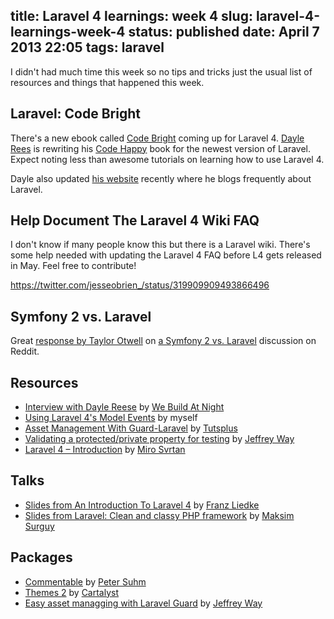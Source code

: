 title: Laravel 4 learnings: week 4
slug: laravel-4-learnings-week-4
status: published
date: April 7 2013 22:05
tags: laravel
-------
I didn't had much time this week so no tips and tricks just the usual list of resources and things that happened this week.<!--more-->

## Laravel: Code Bright

There's a new ebook called [Code Bright](https://leanpub.com/codebright) coming up for Laravel 4. [Dayle Rees](https://twitter.com/daylerees) is rewriting his [Code Happy](https://leanpub.com/codehappy) book for the newest version of Laravel. Expect noting less than awesome tutorials on learning how to use Laravel 4.

Dayle also updated [his website](http://daylerees.com/) recently where he blogs frequently about Laravel.

## Help Document The Laravel 4 Wiki FAQ

I don't know if many people know this but there is a Laravel wiki. There's some help needed with updating the Laravel 4 FAQ before L4 gets released in May. Feel free to contribute!

https://twitter.com/jesseobrien_/status/319909909493866496

## Symfony 2 vs. Laravel

Great [response by Taylor Otwell](http://www.reddit.com/r/PHP/comments/1bdln1/symfony2_vs_laravel/c96ohf1) on [a Symfony 2 vs. Laravel](http://www.reddit.com/r/PHP/comments/1bdln1/symfony2_vs_laravel/) discussion on Reddit.

## Resources

- [Interview with Dayle Reese](http://webuildatnight.com/features/Code-Happy) by [We Build At Night](http://webuildatnight.com/)
- [Using Laravel 4's Model Events](http://driesvints.com/blog/using-laravel-4-model-events/) by myself
- [Asset Management With Guard-Laravel](https://tutsplus.com/lesson/asset-management-with-guard-laravel/) by [Tutsplus](https://tutsplus.com)
- [Validating a protected/private property for testing](https://gist.github.com/JeffreyWay/5287312) by [Jeffrey Way](https://twitter.com/jeffrey_way)
- [Laravel 4 – Introduction](http://www.mirosvrtan.me/blog/2013/03/laravel-4-introduction/) by [Miro Svrtan](https://twitter.com/msvrtan)

## Talks

- [Slides from An Introduction To Laravel 4](https://dl.dropbox.com/u/12899515/talks/2013-04-02-laravel-intro-bephpug.pdf) by [Franz Liedke](https://twitter.com/franzliedke)
- [Slides from Laravel: Clean and classy PHP framework](http://www.rvl.io/msurguy/laravel) by [Maksim Surguy](https://twitter.com/msurguy)

## Packages

- [Commentable](https://github.com/petersuhm/commentable) by [Peter Suhm](https://twitter.com/petersuhm)
- [Themes 2](http://docs.cartalyst.com/themes-2) by [Cartalyst](http://cartalyst.com/)
- [Easy asset managging with Laravel Guard](https://github.com/JeffreyWay/Laravel-Guard) by [Jeffrey Way](https://twitter.com/jeffrey_way)